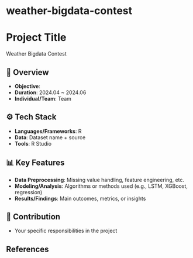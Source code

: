 # weather-bigdata-contest

# Project Title
Weather Bigdata Contest 

## 📌 Overview
- **Objective**: 
- **Duration**: 2024.04 ~ 2024.06  
- **Individual/Team**: Team   

## ⚙️ Tech Stack
- **Languages/Frameworks**: R  
- **Data**: Dataset name + source  
- **Tools**: R Studio 

## 📊 Key Features
- **Data Preprocessing**: Missing value handling, feature engineering, etc.  
- **Modeling/Analysis**: Algorithms or methods used (e.g., LSTM, XGBoost, regression)  
- **Results/Findings**: Main outcomes, metrics, or insights  

## 🙋 Contribution
- Your specific responsibilities in the project  

## References



